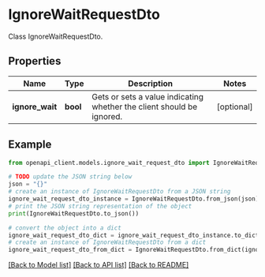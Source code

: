# IgnoreWaitRequestDto

Class IgnoreWaitRequestDto.

## Properties

Name | Type | Description | Notes
------------ | ------------- | ------------- | -------------
**ignore_wait** | **bool** | Gets or sets a value indicating whether the client should be ignored. | [optional] 

## Example

```python
from openapi_client.models.ignore_wait_request_dto import IgnoreWaitRequestDto

# TODO update the JSON string below
json = "{}"
# create an instance of IgnoreWaitRequestDto from a JSON string
ignore_wait_request_dto_instance = IgnoreWaitRequestDto.from_json(json)
# print the JSON string representation of the object
print(IgnoreWaitRequestDto.to_json())

# convert the object into a dict
ignore_wait_request_dto_dict = ignore_wait_request_dto_instance.to_dict()
# create an instance of IgnoreWaitRequestDto from a dict
ignore_wait_request_dto_from_dict = IgnoreWaitRequestDto.from_dict(ignore_wait_request_dto_dict)
```
[[Back to Model list]](../README.md#documentation-for-models) [[Back to API list]](../README.md#documentation-for-api-endpoints) [[Back to README]](../README.md)


